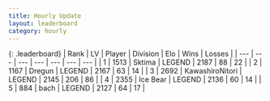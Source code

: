 ```yaml
---
title: Hourly Update
layout: leaderboard
category: hourly
---
```


{: .leaderboard}
| Rank | LV | Player | Division | Elo | Wins | Losses |
| --- | --- | --- | --- | --- | --- | --- |
| <span data-change="0">1</span> | 1513 | <span title="ID: 353063">Sktima</span> | LEGEND | <span data-change="0">2187</span> | <span data-change="0">88</span> | <span data-change="0">22</span> |
| <span data-change="0">2</span> | 1167 | <span title="ID: 337810">Dregun</span> | LEGEND | <span data-change="0">2167</span> | <span data-change="0">63</span> | <span data-change="0">14</span> |
| <span data-change="0">3</span> | 2692 | <span title="ID: 164871">KawashiroNitori</span> | LEGEND | <span data-change="4">2145</span> | <span data-change="4">206</span> | <span data-change="1">86</span> |
| <span data-change="0">4</span> | 2355 | <span title="ID: 417840">Ice Bear</span> | LEGEND | <span data-change="0">2136</span> | <span data-change="0">60</span> | <span data-change="0">14</span> |
| <span data-change="0">5</span> | 884 | <span title="ID: 281795">bach</span> | LEGEND | <span data-change="0">2127</span> | <span data-change="0">64</span> | <span data-change="0">17</span> |